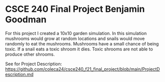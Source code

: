 # CSCE 240 Final Project Benjamin Goodman

For this project I created a 10x10 garden simulation. In this simulation mushrooms would grow at random locations and snails would move randomly to eat the mushrooms.  Mushrooms have a small chance of being toxic.  If a snail eats a toxic shroom it dies.  Toxic shrooms are not able to produce other shrooms.

See for Project Description: https://github.com/coleca24/csce240_f21_final_project/blob/main/ProjectDescription.md
